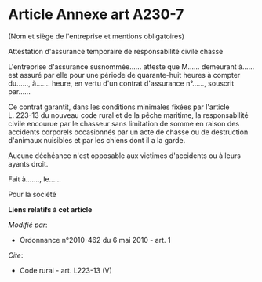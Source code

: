 # Article Annexe art A230-7

(Nom et siège de l'entreprise et mentions obligatoires) 

Attestation d'assurance temporaire de responsabilité civile chasse 

L'entreprise d'assurance susnommée...... atteste que M...... demeurant à...... est assuré par elle pour une période de
quarante-huit heures à compter du......, à....... heure, en vertu d'un contrat d'assurance n°......, souscrit par...... 

Ce contrat garantit, dans les conditions minimales fixées par l'article  
L. 223-13 du nouveau code rural et de la pêche maritime, la responsabilité civile encourue par le chasseur sans limitation de
somme en raison des accidents corporels occasionnés par un acte de chasse ou de destruction d'animaux nuisibles et par les
chiens dont il a la garde. 

Aucune déchéance n'est opposable aux victimes d'accidents ou à leurs ayants droit. 

Fait à......., le...... 

Pour la société

**Liens relatifs à cet article**

_Modifié par_:

  - Ordonnance n°2010-462 du 6 mai 2010 - art. 1

_Cite_:

  - Code rural - art. L223-13 (V)

